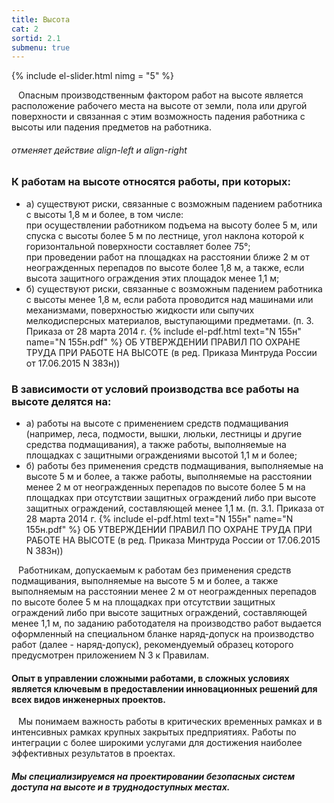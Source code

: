 ```yaml
---
title: Высота
cat: 2
sortid: 2.1
submenu: true
---
```


{% include el-slider.html  nimg = "5" %}  

` ` Опасным производственным фактором работ на высоте является расположение рабочего места на высоте от земли, пола или другой поверхности и связанная с этим возможность падения работника с высоты или падения предметов на работника.

###### отменяет действие align-left и align-right
### **К работам на высоте относятся работы, при которых:**

- а) существуют риски, связанные с возможным падением работника с высоты 1,8 м и более, в том числе:  
при осуществлении работником подъема на высоту более 5 м, или спуска с высоты более 5 м по лестнице, угол наклона которой к горизонтальной поверхности составляет более 75°;  
при проведении работ на площадках на расстоянии ближе 2 м от неогражденных перепадов по высоте более 1,8 м, а также, если высота защитного ограждения этих площадок менее 1,1 м;  
- б) существуют риски, связанные с возможным падением работника с высоты менее 1,8 м, если работа проводится над машинами или механизмами, поверхностью жидкости или сыпучих мелкодисперсных материалов, выступающими предметами.
(п. 3. Приказа от 28 марта 2014 г. {% include el-pdf.html text="N 155н" name="N 155н.pdf" %} ОБ УТВЕРЖДЕНИИ ПРАВИЛ ПО ОХРАНЕ ТРУДА ПРИ РАБОТЕ НА ВЫСОТЕ (в ред. Приказа Минтруда России от 17.06.2015 N 383н))

### **В зависимости от условий производства все работы на высоте делятся на:**

- а) работы на высоте с применением средств подмащивания (например, леса, подмости, вышки, люльки, лестницы и другие средства подмащивания), а также работы, выполняемые на площадках с защитными ограждениями высотой 1,1 м и более;
- б) работы без применения средств подмащивания, выполняемые на высоте 5 м и более, а также работы, выполняемые на расстоянии менее 2 м от неогражденных перепадов по высоте более 5 м на площадках при отсутствии защитных ограждений либо при высоте защитных ограждений, составляющей менее 1,1 м.
(п. 3.1. Приказа от 28 марта 2014 г. {% include el-pdf.html text="N 155н" name="N 155н.pdf" %} ОБ УТВЕРЖДЕНИИ ПРАВИЛ ПО ОХРАНЕ ТРУДА ПРИ РАБОТЕ НА ВЫСОТЕ (в ред. Приказа Минтруда России от 17.06.2015 N 383н))

` ` Работникам, допускаемым к работам без применения средств подмащивания, выполняемые на высоте 5 м и более, а также выполняемым на расстоянии менее 2 м от неогражденных перепадов по высоте более 5 м на площадках при отсутствии защитных ограждений либо при высоте защитных ограждений, составляющей менее 1,1 м, по заданию работодателя на производство работ выдается оформленный на специальном бланке наряд-допуск на производство работ (далее - наряд-допуск), рекомендуемый образец которого предусмотрен приложением N 3 к Правилам.

#### **Опыт в управлении сложными работами, в сложных условиях является ключевым в предоставлении инновационных решений для всех видов инженерных проектов.**

` ` Мы понимаем важность работы в критических временных рамках и в интенсивных рамках крупных закрытых предприятиях. Работы по интеграции с более широкими услугами для достижения наиболее эффективных результатов в проектах.

#### ***Мы специализируемся на проектировании безопасных систем доступа на высоте и в труднодоступных местах.*** 

